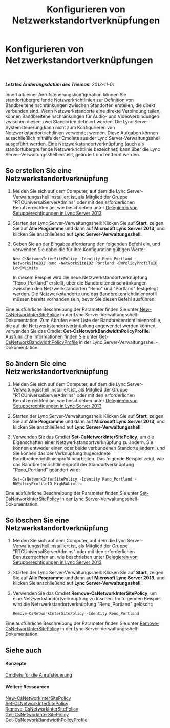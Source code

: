 ﻿---
title: Konfigurieren von Netzwerkstandortverknüpfungen
TOCTitle: Konfigurieren von Netzwerkstandortverknüpfungen
ms:assetid: 7e9147ae-e727-46c8-8c1a-6c13201f09be
ms:mtpsurl: https://technet.microsoft.com/de-de/library/Gg521023(v=OCS.15)
ms:contentKeyID: 49294538
ms.date: 05/19/2016
mtps_version: v=OCS.15
ms.translationtype: HT
---

# Konfigurieren von Netzwerkstandortverknüpfungen

 

_**Letztes Änderungsdatum des Themas:** 2012-11-01_

Innerhalb einer Anrufsteuerungskonfiguration können Sie standortübergreifende Netzwerkrichtlinien zur Definition von Bandbreiteneinschränkungen zwischen Standorten erstellen, die direkt verbunden sind. Wenn Netzwerkstandorte eine direkte Verbindung teilen, können Bandbreiteneinschränkungen für Audio- und Videoverbindungen zwischen diesen zwei Standorten definiert werden. Die Lync Server-Systemsteuerung kann nicht zum Konfigurieren von Netzwerkstandortrichtlinien verwendet werden. Diese Aufgaben können ausschließlich mithilfe der Cmdlets aus der Lync Server-Verwaltungsshell ausgeführt werden. Eine Netzwerkstandortverknüpfung (auch als standortübergreifende Netzwerkrichtlinie bezeichnet) kann über die Lync Server-Verwaltungsshell erstellt, geändert und entfernt werden.

## So erstellen Sie eine Netzwerkstandortverknüpfung

1.  Melden Sie sich auf dem Computer, auf dem die Lync Server-Verwaltungsshell installiert ist, als Mitglied der Gruppe "RTCUniversalServerAdmins" oder mit den erforderlichen Benutzerrechten an, wie beschrieben unter [Delegieren von Setupberechtigungen in Lync Server 2013](lync-server-2013-delegate-setup-permissions.md).

2.  Starten der Lync Server-Verwaltungsshell: Klicken Sie auf **Start**, zeigen Sie auf **Alle Programme** und dann auf **Microsoft Lync Server 2013**, und klicken Sie anschließend auf **Lync Server-Verwaltungsshell**.

3.  Geben Sie an der Eingabeaufforderung den folgenden Befehl ein, und verwenden Sie dabei die für Ihre Konfiguration gültigen Werte:
    
        New-CsNetworkInterSitePolicy -Identity Reno_Portland -NetworkSiteID1 Reno -NetworkSiteID2 Portland -BWPolicyProfileID LowBWLimits
    
    In diesem Beispiel wird die neue Netzwerkstandortverknüpfung "Reno\_Portland" erstellt, über die Bandbreiteneinschränkungen zwischen den Netzwerkstandorten "Reno" und "Portland" festgelegt werden. Die Netzwerkstandorte und das Bandbreitenrichtlinienprofil müssen bereits vorhanden sein, bevor Sie diesen Befehl ausführen.

Eine ausführliche Beschreibung der Parameter finden Sie unter [New-CsNetworkInterSitePolicy](https://docs.microsoft.com/en-us/powershell/module/skype/New-CsNetworkInterSitePolicy) in der Lync Server-Verwaltungsshell-Dokumentation. Zum Abrufen einer Liste der Bandbreitenrichtlinienprofile, die auf die Netzwerkstandortverknüpfung angewendet werden können, verwenden Sie das Cmdlet **Get-CsNetworkBandwidthPolicyProfile**. Ausführliche Informationen finden Sie unter [Get-CsNetworkBandwidthPolicyProfile](https://docs.microsoft.com/en-us/powershell/module/skype/Get-CsNetworkBandwidthPolicyProfile) in der Lync Server-Verwaltungsshell-Dokumentation.

## So ändern Sie eine Netzwerkstandortverknüpfung

1.  Melden Sie sich auf dem Computer, auf dem die Lync Server-Verwaltungsshell installiert ist, als Mitglied der Gruppe "RTCUniversalServerAdmins" oder mit den erforderlichen Benutzerrechten an, wie beschrieben unter [Delegieren von Setupberechtigungen in Lync Server 2013](lync-server-2013-delegate-setup-permissions.md).

2.  Starten der Lync Server-Verwaltungsshell: Klicken Sie auf **Start**, zeigen Sie auf **Alle Programme** und dann auf **Microsoft Lync Server 2013**, und klicken Sie anschließend auf **Lync Server-Verwaltungsshell**.

3.  Verwenden Sie das Cmdlet **Set-CsNetworkInterSitePolicy**, um die Eigenschaften einer Netzwerkstandortverknüpfung zu ändern. Sie können entweder einen oder beide verbundenen Standorte ändern, und Sie können das der Verknüpfung zugeordnete Bandbreitenrichtlinienprofil bearbeiten. Das folgende Beispiel zeigt, wie das Bandbreitenrichtlinienprofil der Standortverknüpfung "Reno\_Portland" geändert wird:
    
        Set-CsNetworkInterSitePolicy -Identity Reno_Portland -BWPolicyProfileID HighBWLimits

Eine ausführliche Beschreibung der Parameter finden Sie unter [Set-CsNetworkInterSitePolicy](https://docs.microsoft.com/en-us/powershell/module/skype/Set-CsNetworkInterSitePolicy) in der Lync Server-Verwaltungsshell-Dokumentation.

## So löschen Sie eine Netzwerkstandortverknüpfung

1.  Melden Sie sich auf dem Computer, auf dem die Lync Server-Verwaltungsshell installiert ist, als Mitglied der Gruppe "RTCUniversalServerAdmins" oder mit den erforderlichen Benutzerrechten an, wie beschrieben unter [Delegieren von Setupberechtigungen in Lync Server 2013](lync-server-2013-delegate-setup-permissions.md).

2.  Starten der Lync Server-Verwaltungsshell: Klicken Sie auf **Start**, zeigen Sie auf **Alle Programme** und dann auf **Microsoft Lync Server 2013**, und klicken Sie anschließend auf **Lync Server-Verwaltungsshell**.

3.  Verwenden Sie das Cmdlet **Remove-CsNetworkInterSitePolicy**, um eine Netzwerkstandortverknüpfung zu löschen. Im folgenden Beispiel wird die Netzwerkstandortverknüpfung "Reno\_Portland" gelöscht:
    
        Remove-CsNetworkInterSitePolicy -Identity Reno_Portland

Eine ausführliche Beschreibung der Parameter finden Sie unter [Remove-CsNetworkInterSitePolicy](https://docs.microsoft.com/en-us/powershell/module/skype/Remove-CsNetworkInterSitePolicy) in der Lync Server-Verwaltungsshell-Dokumentation.

## Siehe auch

#### Konzepte

[Cmdlets für die Anrufsteuerung](lync-server-2013-call-admission-control-cmdlets.md)  

#### Weitere Ressourcen

[New-CsNetworkInterSitePolicy](https://docs.microsoft.com/en-us/powershell/module/skype/New-CsNetworkInterSitePolicy)  
[Set-CsNetworkInterSitePolicy](https://docs.microsoft.com/en-us/powershell/module/skype/Set-CsNetworkInterSitePolicy)  
[Remove-CsNetworkInterSitePolicy](https://docs.microsoft.com/en-us/powershell/module/skype/Remove-CsNetworkInterSitePolicy)  
[Get-CsNetworkInterSitePolicy](https://docs.microsoft.com/en-us/powershell/module/skype/Get-CsNetworkInterSitePolicy)  
[Get-CsNetworkBandwidthPolicyProfile](https://docs.microsoft.com/en-us/powershell/module/skype/Get-CsNetworkBandwidthPolicyProfile)

